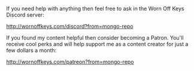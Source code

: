 If you need help with anything then feel free to ask in the Worn Off Keys Discord server:

http://wornoffkeys.com/discord?from=mongo-repo

If you found my content helpful then consider becoming a Patron. You'll receive cool perks and will help support me as a content creator for just a few dollars a month:

http://wornoffkeys.com/patreon?from=mongo-repo
